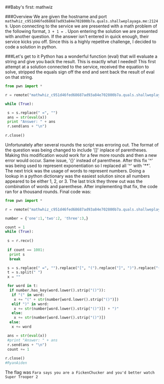##Baby's first: mathwiz

###Overview
We are given the hostname and port ```mathwhiz_c951d46fed68687ad93a84e702800b7a.quals.shallweplayaga.me:21249```. 
Upon connecting to the service we are presented with a math problem of the following 
format, ```3 + 1 = ```. Upon entering the solution we are presented with another question. 
If the answer isn't entered in quick enough, their service kicks you off. Since this 
is a highly repetitve challenge, I decided to code a solution in python.

###Let's get to it
Python has a wonderful function (eval) that will evaluate a string and give you back the result. 
This is exactly what I needed! This first attempt at a solution connected to the service, 
received the equation to solve, stripped the equals sign off the end and sent back the 
result of eval on that string. 
```python
from pwn import *

r = remote("mathwhiz_c951d46fed68687ad93a84e702800b7a.quals.shallweplayaga.me", "21249")

while (True):

 s = s.replace(" =", "")
 ans = str(eval(x))
 print "Answer: " + ans
 r.send(ans + "\n")
  
r.close()
```
Unfortunately after several rounds the script was erroring out. The format of the question 
was being changed to include '[]' inplace of parentheses. Making this modification would 
work for a few more rounds and then a new error would occur. Same issue, '{}' instead of 
parenthese. After this fix '^' was being used to represent exponentiation so I replaced 
all '^' with '**'. The next trick was the usage of words to represent numbers. Doing a lookup 
in a python dictionary was the easiest solution since all numbers appeared to be either 1, 2, or 3. 
The last trick they threw out was the combination of words and parenthese. After implementing 
that fix, the code ran for a thousand rounds. Final code was:
```python
from pwn import *

r = remote("mathwhiz_c951d46fed68687ad93a84e702800b7a.quals.shallweplayaga.me", "21249")

number = {'one':1,'two':2, 'three':3,}

count = 1
while (True):
 
 s = r.recv()
 
 if count == 1001:
  print s
  break

 s = s.replace(" =", "").replace("[", "(").replace("]", ")").replace("{","(").replace("}",")").replace("\n", "").replace("^","**")
 t = s.split(" ")
 x = ""

 for word in t:
  if number.has_key(word.lower().strip("()")):
   if "(" in word:
    x += "(" + str(number[word.lower().strip("()")])
   elif ")" in word:
    x += str(number[word.lower().strip("()")]) + ")"
   else:
    x += str(number[word.lower().strip("()")])
  else:
   x += word

 ans = str(eval(x))
 #print "Answer: " + ans
 r.send(ans + "\n")
 count += 1
  
r.close()
#RyanAiden
```
The flag was ```Fara says you are a FickenChucker and you'd better watch Super Trooper 2```
